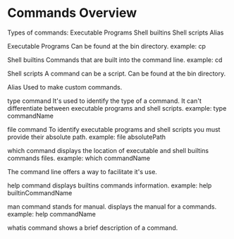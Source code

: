 # Commands Overview

Types of commands:
    Executable Programs
    Shell builtins
    Shell scripts
    Alias

Executable Programs
Can be found at the bin directory.
example: cp

Shell builtins
Commands that are built into the command line.
example: cd

Shell scripts
A command can be a script. Can be found at the bin directory.

Alias
Used to make custom commands.

type command
It's used to identify the type of a command. It can't differentiate between executable programs and shell scripts. 
example: type commandName

file command
To identify executable programs and shell scripts you must provide their absolute path.
example: file absolutePath

which command
displays the location of executable and shell builtins commands files.
example: which commandName

The command line offers a way to facilitate it's use.

help command
displays builtins commands information. 
example: help builtinCommandName

man command
stands for manual. displays the manual for a commands.
example: help commandName

whatis command
shows a brief description of a command.